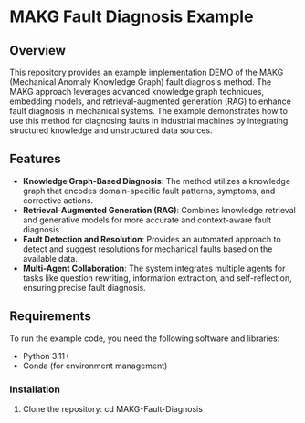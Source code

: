 # MAKG Fault Diagnosis Example

## Overview

This repository provides an example implementation DEMO of the MAKG (Mechanical Anomaly Knowledge Graph) fault diagnosis method. The MAKG approach leverages advanced knowledge graph techniques, embedding models, and retrieval-augmented generation (RAG) to enhance fault diagnosis in mechanical systems. The example demonstrates how to use this method for diagnosing faults in industrial machines by integrating structured knowledge and unstructured data sources.

## Features

- **Knowledge Graph-Based Diagnosis**: The method utilizes a knowledge graph that encodes domain-specific fault patterns, symptoms, and corrective actions.
- **Retrieval-Augmented Generation (RAG)**: Combines knowledge retrieval and generative models for more accurate and context-aware fault diagnosis.
- **Fault Detection and Resolution**: Provides an automated approach to detect and suggest resolutions for mechanical faults based on the available data.
- **Multi-Agent Collaboration**: The system integrates multiple agents for tasks like question rewriting, information extraction, and self-reflection, ensuring precise fault diagnosis.

## Requirements

To run the example code, you need the following software and libraries:

- Python 3.11+
- Conda (for environment management)

### Installation

1. Clone the repository:
   cd MAKG-Fault-Diagnosis
